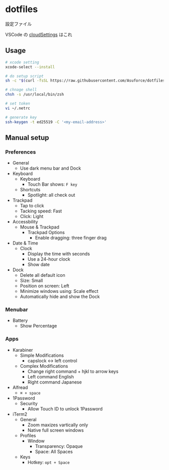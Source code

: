 # dotfiles

設定ファイル

VSCode の [cloudSettings](https://gist.github.com/Asuforce/3803eedb0aaeda0bf875d6583e0cf753) はこれ

## Usage

```sh
# xcode setting
xcode-select --install

# do setup script
sh -c "$(curl -fsSL https://raw.githubusercontent.com/Asuforce/dotfiles/master/setup.sh)"

# chnage shell
chsh -s /usr/local/bin/zsh

# set token
vi ~/.netrc

# generate key
ssh-keygen -t ed25519 -C '<my-email-address>'
```

## Manual setup

### Preferences

- General
  - Use dark menu bar and Dock
- Keyboard
  - Keyboard
    - Touch Bar shows: `F key`
  - Shortcuts
    - Spotlight: all check out
- Trackpad
  - Tap to click
  - Tacking speed: Fast
  - Click: Light
- Accessbility
  - Mouse & Trackpad
    - Trackpad Options
      - Enable dragging: three finger drag
- Date & Time
  - Clock
    - Display the time with seconds
    - Use a 24-hour clock
    - Show date
- Dock
  - Delete all default icon
  - Size: Small
  - Position on screen: Left
  - Minimize windows using: Scale effect
  - Automatically hide and show the Dock

### Menubar

- Battery
  - Show Percentage

### Apps

- Karabiner
  - Simple Modifications
    - capslock <-> left control
  - Complex Modifications
    - Change right command + hjkl to arrow keys
    - Left command English
    - Right command Japanese
- Alfread
  - `⌘ + space`
- 1Password
  - Security
    - Allow Touch ID to unlock 1Password
- iTerm2
  - General
    - Zoom maxizes vartically only
    - Native full screen windows
  - Profiles
    - Window
      - Transparency: Opaque
      - Space: All Spaces
  - Keys
    - Hotkey: `opt + Space`
